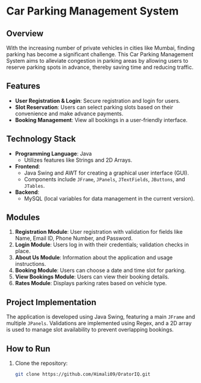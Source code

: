 # Car Parking Management System

## Overview

With the increasing number of private vehicles in cities like Mumbai, finding parking has become a significant challenge. This Car Parking Management System aims to alleviate congestion in parking areas by allowing users to reserve parking spots in advance, thereby saving time and reducing traffic.

## Features

- **User Registration & Login**: Secure registration and login for users.
- **Slot Reservation**: Users can select parking slots based on their convenience and make advance payments.
- **Booking Management**: View all bookings in a user-friendly interface.

## Technology Stack

- **Programming Language**: Java
  - Utilizes features like Strings and 2D Arrays.
- **Frontend**: 
  - Java Swing and AWT for creating a graphical user interface (GUI).
  - Components include `JFrame`, `JPanels`, `JTextFields`, `JButtons`, and `JTables`.
- **Backend**:
  - MySQL (local variables for data management in the current version).

## Modules

1. **Registration Module**: User registration with validation for fields like Name, Email ID, Phone Number, and Password.
2. **Login Module**: Users log in with their credentials; validation checks in place.
3. **About Us Module**: Information about the application and usage instructions.
4. **Booking Module**: Users can choose a date and time slot for parking.
5. **View Bookings Module**: Users can view their booking details.
6. **Rates Module**: Displays parking rates based on vehicle type.

## Project Implementation

The application is developed using Java Swing, featuring a main `JFrame` and multiple `JPanels`. Validations are implemented using Regex, and a 2D array is used to manage slot availability to prevent overlapping bookings.

## How to Run

1. Clone the repository:
   ```bash
   git clone https://github.com/Himali09/OratorIQ.git
